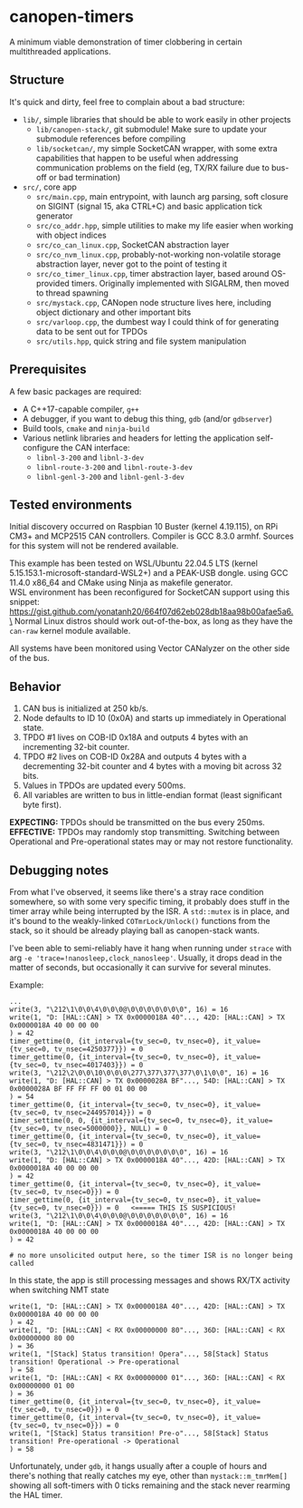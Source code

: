 # canopen-timers
A minimum viable demonstration of timer clobbering in certain multithreaded applications.

## Structure
It's quick and dirty, feel free to complain about a bad structure:
- `lib/`, simple libraries that should be able to work easily in other projects
  * `lib/canopen-stack/`, git submodule! Make sure to update your submodule references before compiling
  * `lib/socketcan/`, my simple SocketCAN wrapper, with some extra capabilities that happen to be useful when addressing communication problems on the field (eg, TX/RX failure due to bus-off or bad termination)
- `src/`, core app
  * `src/main.cpp`, main entrypoint, with launch arg parsing, soft closure on SIGINT (signal 15, aka CTRL+C) and basic application tick generator
  * `src/co_addr.hpp`, simple utilities to make my life easier when working with object indices
  * `src/co_can_linux.cpp`, SocketCAN abstraction layer
  * `src/co_nvm_linux.cpp`, probably-not-working non-volatile storage abstraction layer, never got to the point of testing it
  * `src/co_timer_linux.cpp`, timer abstraction layer, based around OS-provided timers. Originally implemented with SIGALRM, then moved to thread spawning
  * `src/mystack.cpp`, CANopen node structure lives here, including object dictionary and other important bits
  * `src/varloop.cpp`, the dumbest way I could think of for generating data to be sent out for TPDOs
  * `src/utils.hpp`, quick string and file system manipulation


## Prerequisites
A few basic packages are required:
- A C++17-capable compiler, `g++`
- A debugger, if you want to debug this thing, `gdb` (and/or `gdbserver`)
- Build tools, `cmake` and `ninja-build`
- Various netlink libraries and headers for letting the application self-configure the CAN interface:
  - `libnl-3-200` and `libnl-3-dev`
  - `libnl-route-3-200` and `libnl-route-3-dev`
  - `libnl-genl-3-200` and `libnl-genl-3-dev`

## Tested environments

Initial discovery occurred on Raspbian 10 Buster (kernel 4.19.115), on RPi CM3+ and MCP2515 CAN controllers. Compiler is GCC 8.3.0 armhf. Sources for this system will not be rendered available.

This example has been tested on WSL/Ubuntu 22.04.5 LTS (kernel 5.15.153.1-microsoft-standard-WSL2+) and a PEAK-USB dongle. using GCC 11.4.0 x86_64 and CMake using Ninja as makefile generator.\
WSL environment has been reconfigured for SocketCAN support using this snippet: https://gist.github.com/yonatanh20/664f07d62eb028db18aa98b00afae5a6.\
Normal Linux distros should work out-of-the-box, as long as they have the `can-raw` kernel module available.

All systems have been monitored using Vector CANalyzer on the other side of the bus.

## Behavior

1. CAN bus is initialized at 250 kb/s.
2. Node defaults to ID 10 (0x0A) and starts up immediately in Operational state.
3. TPDO #1 lives on COB-ID 0x18A and outputs 4 bytes with an incrementing 32-bit counter.
4. TPDO #2 lives on COB-ID 0x28A and outputs 4 bytes with a decrementing 32-bit counter and 4 bytes with a moving bit across 32 bits.
5. Values in TPDOs are updated every 500ms.
6. All variables are written to bus in little-endian format (least significant byte first).

**EXPECTING:** TPDOs should be transmitted on the bus every 250ms.\
**EFFECTIVE:** TPDOs may randomly stop transmitting. Switching between Operational and Pre-operational states may or may not restore functionality.

## Debugging notes

From what I've observed, it seems like there's a stray race condition somewhere, so with some very specific timing, it probably does stuff in the timer array while being interrupted by the ISR. A `std::mutex` is in place, and it's bound to the weakly-linked `COTmrLock/Unlock()` functions from the stack, so it should be already playing ball as canopen-stack wants.

I've been able to semi-reliably have it hang when running under `strace` with arg `-e 'trace=!nanosleep,clock_nanosleep'`. Usually, it drops dead in the matter of seconds, but occasionally it can survive for several minutes.

Example:
```
...
write(3, "\212\1\0\0\4\0\0\0@\0\0\0\0\0\0\0", 16) = 16
write(1, "D: [HAL::CAN] > TX 0x0000018A 40"..., 42D: [HAL::CAN] > TX 0x0000018A 40 00 00 00
) = 42
timer_gettime(0, {it_interval={tv_sec=0, tv_nsec=0}, it_value={tv_sec=0, tv_nsec=4250377}}) = 0
timer_gettime(0, {it_interval={tv_sec=0, tv_nsec=0}, it_value={tv_sec=0, tv_nsec=4017403}}) = 0
write(3, "\212\2\0\0\10\0\0\0\277\377\377\377\0\1\0\0", 16) = 16
write(1, "D: [HAL::CAN] > TX 0x0000028A BF"..., 54D: [HAL::CAN] > TX 0x0000028A BF FF FF FF 00 01 00 00
) = 54
timer_gettime(0, {it_interval={tv_sec=0, tv_nsec=0}, it_value={tv_sec=0, tv_nsec=244957014}}) = 0
timer_settime(0, 0, {it_interval={tv_sec=0, tv_nsec=0}, it_value={tv_sec=0, tv_nsec=5000000}}, NULL) = 0
timer_gettime(0, {it_interval={tv_sec=0, tv_nsec=0}, it_value={tv_sec=0, tv_nsec=4831471}}) = 0
write(3, "\212\1\0\0\4\0\0\0@\0\0\0\0\0\0\0", 16) = 16
write(1, "D: [HAL::CAN] > TX 0x0000018A 40"..., 42D: [HAL::CAN] > TX 0x0000018A 40 00 00 00
) = 42
timer_gettime(0, {it_interval={tv_sec=0, tv_nsec=0}, it_value={tv_sec=0, tv_nsec=0}}) = 0
timer_gettime(0, {it_interval={tv_sec=0, tv_nsec=0}, it_value={tv_sec=0, tv_nsec=0}}) = 0   <===== THIS IS SUSPICIOUS!
write(3, "\212\1\0\0\4\0\0\0@\0\0\0\0\0\0\0", 16) = 16
write(1, "D: [HAL::CAN] > TX 0x0000018A 40"..., 42D: [HAL::CAN] > TX 0x0000018A 40 00 00 00
) = 42

# no more unsolicited output here, so the timer ISR is no longer being called
```

In this state, the app is still processing messages and shows RX/TX activity when switching NMT state
```
write(1, "D: [HAL::CAN] > TX 0x0000018A 40"..., 42D: [HAL::CAN] > TX 0x0000018A 40 00 00 00
) = 42
write(1, "D: [HAL::CAN] < RX 0x00000000 80"..., 36D: [HAL::CAN] < RX 0x00000000 80 00
) = 36
write(1, "[Stack] Status transition! Opera"..., 58[Stack] Status transition! Operational -> Pre-operational
) = 58
write(1, "D: [HAL::CAN] < RX 0x00000000 01"..., 36D: [HAL::CAN] < RX 0x00000000 01 00
) = 36
timer_gettime(0, {it_interval={tv_sec=0, tv_nsec=0}, it_value={tv_sec=0, tv_nsec=0}}) = 0
timer_gettime(0, {it_interval={tv_sec=0, tv_nsec=0}, it_value={tv_sec=0, tv_nsec=0}}) = 0
write(1, "[Stack] Status transition! Pre-o"..., 58[Stack] Status transition! Pre-operational -> Operational
) = 58
```

Unfortunately, under `gdb`, it hangs usually after a couple of hours and there's nothing that really catches my eye, other than `mystack::m_tmrMem[]` showing all soft-timers with 0 ticks remaining and the stack never rearming the HAL timer.
